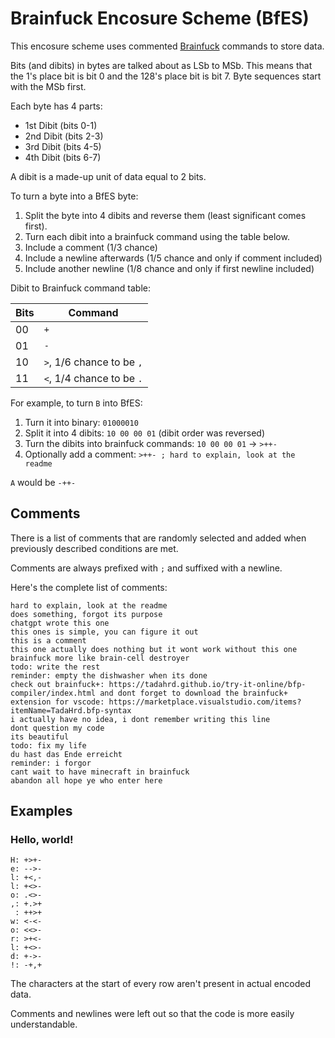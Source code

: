 # Brainfuck Encosure Scheme (BfES)

This encosure scheme uses commented [Brainfuck](https://en.wikipedia.org/wiki/Brainfuck) commands to store data.

Bits (and dibits) in bytes are talked about as LSb to MSb.
This means that the 1's place bit is bit 0 and the 128's place bit is bit 7.
Byte sequences start with the MSb first.

Each byte has 4 parts:
- 1st Dibit (bits 0-1)
- 2nd Dibit (bits 2-3)
- 3rd Dibit (bits 4-5)
- 4th Dibit (bits 6-7)

A dibit is a made-up unit of data equal to 2 bits.

To turn a byte into a BfES byte:
1. Split the byte into 4 dibits and reverse them (least significant comes first).
2. Turn each dibit into a brainfuck command using the table below.
3. Include a comment (1/3 chance)
4. Include a newline afterwards (1/5 chance and only if comment included)
5. Include another newline (1/8 chance and only if first newline included)

Dibit to Brainfuck command table:

| Bits | Command                   |
| ---- | ------------------------- |
| 00   | `+`                       |
| 01   | `-`                       |
| 10   | `>`, 1/6 chance to be `,` |
| 11   | `<`, 1/4 chance to be `.` |

For example, to turn `B` into BfES:
1. Turn it into binary: `01000010`
2. Split it into 4 dibits: `10 00 00 01` (dibit order was reversed)
3. Turn the dibits into brainfuck commands: `10 00 00 01` -> `>++-`
4. Optionally add a comment: `>++- ; hard to explain, look at the readme`

`A` would be `-++-`

## Comments

There is a list of comments that are randomly selected and added when previously described conditions are met.

Comments are always prefixed with ` ; ` and suffixed with a newline.

Here's the complete list of comments:

```
hard to explain, look at the readme
does something, forgot its purpose
chatgpt wrote this one
this ones is simple, you can figure it out
this is a comment
this one actually does nothing but it wont work without this one
brainfuck more like brain-cell destroyer
todo: write the rest
reminder: empty the dishwasher when its done
check out brainfuck+: https://tadahrd.github.io/try-it-online/bfp-compiler/index.html and dont forget to download the brainfuck+ extension for vscode: https://marketplace.visualstudio.com/items?itemName=TadaHrd.bfp-syntax
i actually have no idea, i dont remember writing this line
dont question my code
its beautiful
todo: fix my life
du hast das Ende erreicht
reminder: i forgor
cant wait to have minecraft in brainfuck
abandon all hope ye who enter here
```

## Examples

### Hello, world!

```
H: +>+-
e: -->-
l: +<,-
l: +<>-
o: .<>-
,: +.>+
 : ++>+
w: <-<-
o: <<>-
r: >+<-
l: +<>-
d: +->-
!: -+,+
```

The characters at the start of every row aren't present in actual encoded data.

Comments and newlines were left out so that the code is more easily understandable.